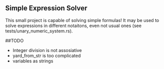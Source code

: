 ## Simple Expression Solver

This small project is capable of solving simple formulas!
It may be used to solve expressions in different notaitons, even not usual ones (see tests/unary_numeric_system.rs).

##TODO
- Integer division is not assosiative
- yard_from_str is too complicated
- variables as strings
